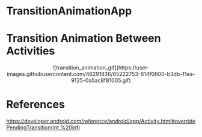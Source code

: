 # TransitionAnimationApp
<h1>Transition Animation Between Activities</h1>

<div align = "center">
  ![transition_animation_gif](https://user-images.githubusercontent.com/46291836/85222753-614f0600-b3db-11ea-9125-0a5ac8f81005.gif)
</div>


# References
https://developer.android.com/reference/android/app/Activity.html#overridePendingTransition(int,%20int)
